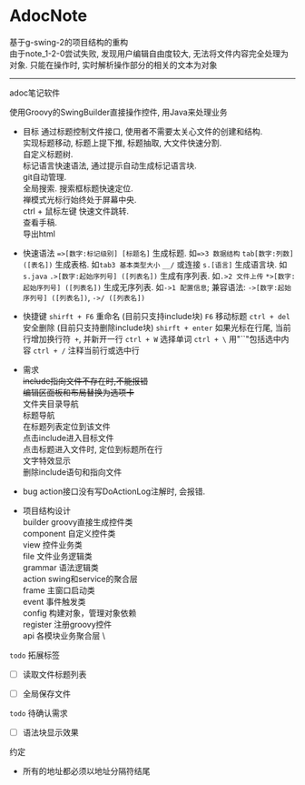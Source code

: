 # AdocNote
基于g-swing-2的项目结构的重构 \
由于note_1-2-0尝试失败, 发现用户编辑自由度较大, 无法将文件内容完全处理为对象.
只能在操作时, 实时解析操作部分的相关的文本为对象

---

adoc笔记软件

使用Groovy的SwingBuilder直接操作控件, 用Java来处理业务

- 目标
通过标题控制文件接口, 使用者不需要太关心文件的创建和结构. \
实现标题移动, 标题上提下推, 标题抽取, 大文件快速分割. \
自定义标题树. \
标记语言快速语法, 通过提示自动生成标记语言块. \
git自动管理. \
全局搜索. 搜索框标题快速定位. \
禅模式光标行始终处于屏幕中央. \
ctrl + 鼠标左键 快速文件跳转. \
查看手稿. \
导出html



- 快速语法
`=>[数字:标记级别] [标题名]` 生成标题. 如`=>3 数据结构`
`tab[数字:列数] ([表名])` 生成表格. 如`tab3 基本类型大小`
`__/` 或连接
`s.[语言]` 生成语言块. 如`s.java`
`.>[数字:起始序列号] ([列表名])` 生成有序列表. 如`.>2 文件上传`
`*>[数字:起始序列号] ([列表名])` 生成无序列表. 如`->1 配置信息`; 兼容语法: `->[数字:起始序列号] ([列表名])`, `->/ ([列表名])`



- 快捷键
`shirft + F6` 重命名 (目前只支持include块)
`F6` 移动标题
`ctrl + del` 安全删除 (目前只支持删除include块)
`shirft + enter` 如果光标在行尾, 当前行增加换行符` +`, 并新开一行
`ctrl + W` 选择单词
`ctrl + \` 用"``"包括选中内容 
`ctrl + /` 注释当前行或选中行




- 需求 \
~~include指向文件不存在时,不能报错~~ \
~~编辑区面板和布局替换为选项卡~~ \
文件夹目录导航 \
标题导航 \
在标题列表定位到该文件 \
点击include进入目标文件 \
点击标题进入文件时, 定位到标题所在行 \
文字特效显示 \
删除include语句和指向文件


- bug
action接口没有写DoActionLog注解时, 会报错.



- 项目结构设计 \
builder groovy直接生成控件类 \
component 自定义控件类 \
view 控件业务类 \
file 文件业务逻辑类 \
grammar 语法逻辑类 \
action swing和service的聚合层 \
frame 主窗口启动类 \
event 事件触发类 \
config 构建对象，管理对象依赖 \
register 注册groovy控件 \
api 各模块业务聚合层 \


`todo` 拓展标签
-[ ] 读取文件标题列表
-[ ] 全局保存文件


`todo` 待确认需求
-[ ] 语法块显示效果


约定
- 所有的地址都必须以地址分隔符结尾
